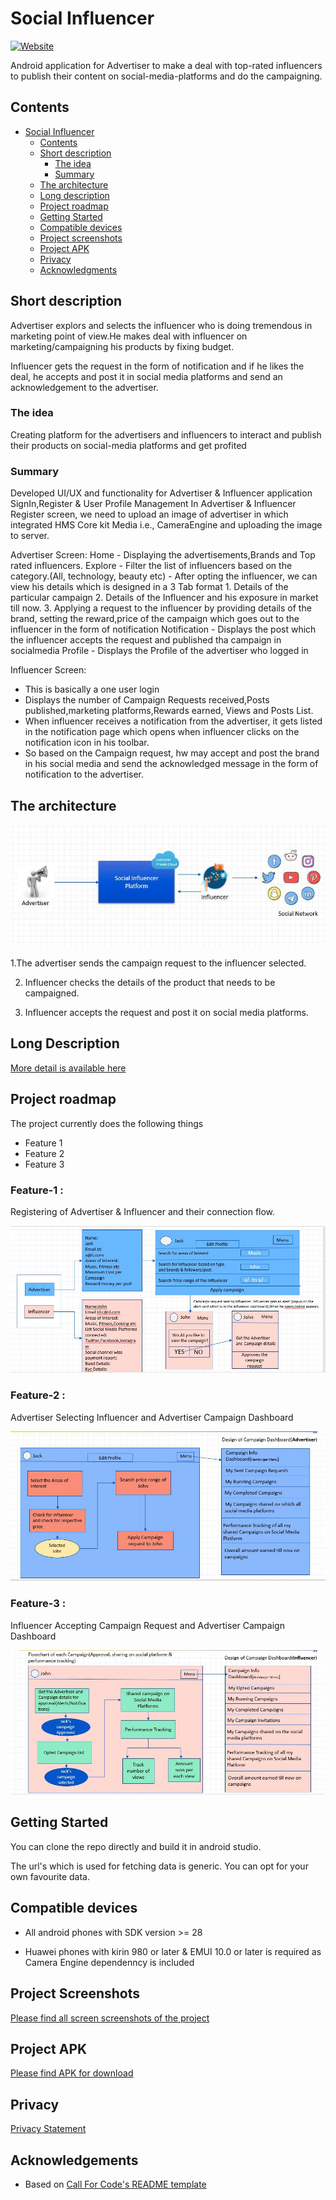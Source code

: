 # Social Influencer

[![Website](https://img.shields.io/badge/View-Website-blue)](https:talenalexander.com/industry-news/10-influencers-who-have-an-active-presence-on-social-media/)

Android application for Advertiser to make a deal with top-rated influencers to publish their content on social-media-platforms and do the campaigning.

## Contents
- [Social Influencer](#social-influencer)
  - [Contents](#contents)
  - [Short description](#short-description)
    - [The idea](#the-idea)
    - [Summary](#summary)
  - [The architecture](#the-architecture)
  - [Long description](#long-description)
  - [Project roadmap](#project-roadmap)
  - [Getting Started](#getting-started)
  - [Compatible devices](#compatible-devices)
  - [Project screenshots](#project-screenshots)
  - [Project APK](#project-apk)
  - [Privacy](#privacy)
  - [Acknowledgments](#acknowledgments)
  
## Short description
Advertiser explors and selects the influencer who is doing tremendous in marketing point of view.He makes deal with influencer on marketing/campaigning his products by fixing budget.

Influencer gets the request in the form of notification and if he likes the deal, he accepts and post it in social media platforms and send an acknowledgement to the advertiser.

### The idea
Creating platform for the advertisers and influencers to interact and publish their products on social-media platforms and get profited

### Summary

Developed UI/UX and functionality for Advertiser & Influencer application
  SignIn,Register & User Profile Management
  In Advertiser & Influencer Register screen, we need to upload an image of advertiser in which integrated HMS Core kit Media i.e., CameraEngine and uploading the image to server.
  
Advertiser Screen:
  Home          - Displaying the advertisements,Brands and Top rated influencers.
  Explore       - Filter the list of influencers based on the category.(All, technology, beauty etc)
                - After opting the influencer, we can view his details which is designed in a 3 Tab format
                    1.  Details of the particular campaign
                    2.  Details of the Influencer and his exposure in market till now.
                    3.  Applying a request to the influencer by providing details of the brand, setting the reward,price of the campaign which goes out to the influencer in the form of notification
  Notification - Displays the post which the influencer accepts the request and published tha campaign in socialmedia
  Profile      - Displays the Profile of the advertiser who logged in

Influencer Screen:
  - This is basically a one user login
  - Displays the number of Campaign Requests received,Posts published,marketing platforms,Rewards earned, Views and Posts List.
  - When influencer receives a notification from the advertiser, it gets listed in the notification page which opens when influencer clicks on the notification icon in his toolbar.
  - So based on the Campaign request, hw may accept and post the brand in his social media and send the acknowledged message in the form of notification to the advertiser.


## The architecture

![Alt text](https://github.com/saisree369/social_influencer/blob/main/app/src/main/res/drawable/si_flowchart.png?raw=true "Flow")

 1.The advertiser sends the campaign request to the influencer selected.

2. Influencer checks the details of the product that needs to be campaigned.

3. Influencer accepts the request and post it on social media platforms.

## Long Description

[More detail is available here](https://github.com/saisree369/social_influencer/blob/main/docs/Social%20Advertiser_documentation.docx)

## Project roadmap

The project currently does the following things

- Feature 1
- Feature 2
- Feature 3

### Feature-1 : 

Registering of Advertiser & Influencer and their connection flow.

![Alt text](https://github.com/saisree369/social_influencer/blob/main/app/src/main/res/drawable/feature_1.png?raw=true "Connection")

### Feature-2 : 

Advertiser Selecting Influencer and Advertiser Campaign Dashboard

![Alt text](https://github.com/saisree369/social_influencer/blob/main/app/src/main/res/drawable/feature_2.png?raw=true "Advertiser Flow")

### Feature-3 : 

Influencer Accepting Campaign Request and Advertiser Campaign Dashboard

![Alt text](https://github.com/saisree369/social_influencer/blob/main/app/src/main/res/drawable/feature_3.png?raw=true "Influencer Flow")

## Getting Started

You can clone the repo directly and build it in android studio.

The url's which is used for fetching data is generic. You can opt for your own favourite data.

## Compatible devices 
- All android phones with SDK version >= 28

- Huawei phones with kirin 980 or later & EMUI 10.0 or later is required as Camera Engine dependenncy is included

## Project Screenshots

[Please find all screen screenshots of the project](https://github.com/saisree369/social_influencer/blob/main/docs/images/)

## Project APK

[Please find APK for download](https://drive.google.com/file/d/1qiJ74INr-ckxtp1i86j0ndhSiH1AT0Xp/view?usp=drivesdk)

## Privacy

[Privacy Statement](https://docs.google.com/document/d/18X1ZqY-QR5Bd8IuWTGHp52gI5PMvVoePyDFXTS3PO4w/edit)

## Acknowledgements

- Based on [Call For Code's README template](https://github.com/Call-for-Code/Project-Sample/blob/main/README.md)


  
  
